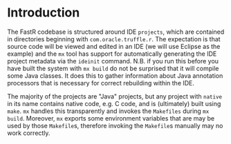 # Introduction

The FastR codebase is structured around IDE `projects`, which are contained in directories beginning with `com.oracle.truffle.r`.
The expectation is that source code will be viewed and edited in an IDE (we will use Eclipse as the example) and the `mx` tool
has support for automatically generating the IDE project metadata via the `ideinit` command. N.B. if you run this before you have built the system with `mx build`
do not be surprised that it will compile some Java classes. It does this to gather information about Java annotation processors that is necessary for
correct rebuilding within the IDE.

The majority of the projects are "Java" projects, but any project with `native` in its name contains native code, e.g. C code, and is (ultimately) built using `make`. `mx` handles this transparently and invokes the `Makefiles` during `mx build`.  Moreover, `mx` exports some environment variables that are may be used by those `Makefile`s,
therefore invoking the `Makefile`s manually may no work correctly.
